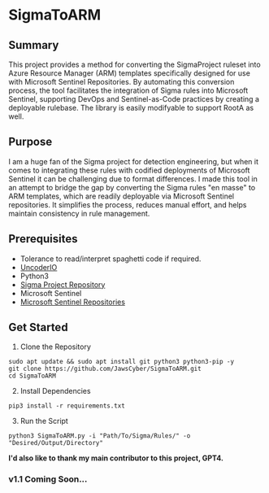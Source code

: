 # SigmaToARM

## Summary

This project provides a method for converting the SigmaProject ruleset into Azure Resource Manager (ARM) templates specifically designed for use with Microsoft Sentinel Repositories. By automating this conversion process, the tool facilitates the integration of Sigma rules into Microsoft Sentinel, supporting DevOps and Sentinel-as-Code practices by creating a deployable rulebase. The library is easily modifyable to support RootA as well.

## Purpose

I am a huge fan of the Sigma project for detection engineering, but when it comes to integrating these rules with codified deployments of Microsoft Sentinel it can be challenging due to format differences. I made this tool in an attempt to bridge the gap by converting the Sigma rules "en masse" to ARM templates, which are readily deployable via Microsoft Sentinel repositories. It simplifies the process, reduces manual effort, and helps maintain consistency in rule management.

## Prerequisites
- Tolerance to read/interpret spaghetti code if required.
- [UncoderIO](https://github.com/UncoderIO/Uncoder_IO)
- Python3
- [Sigma Project Repository](https://github.com/SigmaHQ/sigma)
- Microsoft Sentinel
- [Microsoft Sentinel Repositories](https://learn.microsoft.com/en-us/azure/sentinel/ci-cd?tabs=azure-devops)

## Get Started
1. Clone the Repository
```
sudo apt update && sudo apt install git python3 python3-pip -y
git clone https://github.com/JawsCyber/SigmaToARM.git
cd SigmaToARM
```
2. Install Dependencies
```
pip3 install -r requirements.txt
```
3. Run the Script
```
python3 SigmaToARM.py -i "Path/To/Sigma/Rules/" -o "Desired/Output/Directory"
```


**I'd also like to thank my main contributor to this project, GPT4.**

### v1.1 Coming Soon...
